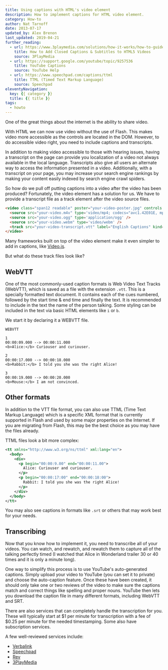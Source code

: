 ```yaml
---
title: Using captions with HTML's video element
description: How to implement captions for HTML video element.
category: How-to
author: Nat Tarnoff
date: 2013-07-17
updated_by: Alex Brenon
last_updated: 2019-04-21
further_reading:
  - url: https://www.3playmedia.com/solutions/how-it-works/how-to-guides/html5-video-captioning/
    title: How to Add Closed Captions & Subtitles to HTML5 Videos
    source: 3PlayMedia
  - url: https://support.google.com/youtube/topic/9257536
    title: YouTube Captions
    source: YouTube Help
  - url: https://www.speechpad.com/captions/ttml
    title: TTML (Timed Text Markup Language)
    source: Speechpad
eleventyNavigation:
  key: {{ category }}
  title: {{ title }}
tags:
  - howto
---
```


One of the great things about the internet is the ability to share video.

With HTML we can now use video without the use of Flash. This makes video more accessible as the controls are located in the DOM. However, to do accessible video right, you need to include captions and transcripts.

In addition to making video accessible to those with hearing issues, having a transcript on the page can provide you localization of a video not always available in the local language. Transcripts also give all users an alternate way to access the information presented in a video. Additionally, with a transcript on your page, you may increase your search engine rankings by making your content easily indexed by search engine crawl spiders.

So how do we pull off putting captions into a video after the video has been produced? Fortunately, the video element has a solution for us. We have to provide a transcript file as a track element after the video source files.

```html
<video class="span12 readable" poster="your-video-poster.jpg" controls title="My Movie">
  <source src="your-video.m4v" type='video/mp4; codecs="avc1.42E01E, mp4a.40.2"' />
  <source src="your-video.ogg" type='application/ogg' />
  <source src="your-video.webm" type='video/webm' />
  <track src="your-video-transcript.vtt" label="English Captions" kind="subtitles" srclang="en-us" default />
</video>
```

Many frameworks built on top of the video element make it even simpler to add in captions, like [Video.js](https://videojs.com/).

But what do these track files look like?


## WebVTT

One of the most commonly-used caption formats is Web Video Text Tracks (WebVTT), which is saved as a file with the extension `.vtt`. This is a specially formatted text document. It contains each of the cues numbered, followed by the start time & end time and finally the text. It is recommended to include in the text the name of the person talking. Some styling can be included in the text via basic HTML elements like `i` or `b`.

We start it by declaring it a WEBVTT file.

```
WEBVTT

1
00:00:09.000 --> 00:00:11.000
<b>Alice:</b> Curiouser and curiouser.

2
00:00:17.000 --> 00:00:18.000
<b>Rabbit:</b> I told you she was the right Alice!

3
00:00:19.000 --> 00:00:20.000
<b>Mouse:</b> I am not convinced.
```


## Other formats

In addition to the VTT file format, you can also use TTML (Time Text Markup Language) which is a specific XML format that is currently supported in Flash and used by some major properties on the Internet. If you are migrating from Flash, this may be the best choice as you may have the files already.

TTML files look a bit more complex:

```xml
<tt xmlns="http://www.w3.org/ns/ttml" xml:lang="en">
  <body>
    <div>
      <p begin="00:00:9.00" end="00:00:11.00">
        Alice: Curiouser and curiouser.
      </p>
      <p begin="00:00:17:00" end="00:00:18:00">
        Rabbit: I told you she was the right Alice!
      </p>
    </div>
  </body>
</tt>
```

You may also see captions in formats like `.srt` or others that may work best for your needs.


## Transcribing

Now that you know how to implement it, you need to transcribe all of your videos. You can watch, and rewatch, and rewatch them to capture all of the talking perfectly timed (I watched that Alice in Wonderland trailer 30 or 40 times and it is only a minute long).

One way to simplify this process is to use YouTube's auto-generated captions. Simply upload your video to YouTube (you can set it to private) and choose the auto-caption feature. Once these have been created, it should only take one or two reviews of the video to make sure the captions match and correct things like spelling and proper nouns. YouTube then lets you download the caption file in many different formats, including WebVTT and SRT.

There are also services that can completely handle the transcription for you. These will typically start at $1 per minute for transcription with a fee of $0.25 per minute for the needed timestamping. Some also have subscription services.

A few well-reviewed services include:

- [Verbalink](https://www.verbalink.io/)
- [Speechpad](https://www.speechpad.com/)
- [Rev](https://www.rev.com/transcription)
- [3PlayMedia](https://www.3playmedia.com/)
